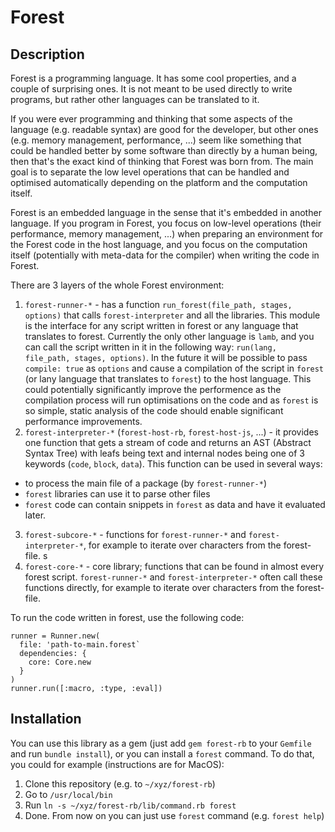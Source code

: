 # Forest

## Description

Forest is a programming language. It has some cool properties, and a couple of surprising ones. It is not meant to be used directly to write programs, but rather other languages can be translated to it.

If you were ever programming and thinking that some aspects of the language (e.g. readable syntax) are good for the developer, but other ones (e.g. memory management, performance, ...) seem like something that could be handled better by some software than directly by a human being, then that's the exact kind of thinking that Forest was born from. The main goal is to separate the low level operations that can be handled and optimised automatically depending on the platform and the computation itself.

Forest is an embedded language in the sense that it's embedded in another language. If you program in Forest, you focus on low-level operations (their performance, memory management, ...) when preparing an environment for the Forest code in the host language, and you focus on the computation itself (potentially with meta-data for the compiler) when writing the code in Forest.

There are 3 layers of the whole Forest environment:
1. `forest-runner-*` - has a function `run_forest(file_path, stages, options)` that calls `forest-interpreter` and all the libraries. This module is the interface for any script written in forest or any language that translates to forest. Currently the only other language is `lamb`, and you can call the script written in it in the following way: `run(lang, file_path, stages, options)`. In the future it will be possible to pass `compile: true` as `options` and cause a compilation of the script in `forest` (or lany language that translates to `forest`) to the host language. This could potentially significantly improve the performence as the compilation process will run optimisations on the code and as `forest` is so simple, static analysis of the code should enable significant performance improvements.
2. `forest-interpreter-*` (`forest-host-rb`, `forest-host-js`, ...) - it provides one function that gets a stream of code and returns an AST (Abstract Syntax Tree) with leafs being text and internal nodes being one of 3 keywords (`code`, `block`, `data`). This function can be used in several ways:
- to process the main file of a package (by `forest-runner-*`)
- `forest` libraries can use it to parse other files
- `forest` code can contain snippets in `forest` as data and have it evaluated later.
3. `forest-subcore-*` - functions for `forest-runner-*` and `forest-interpreter-*`, for example to iterate over characters from the forest-file. s
4. `forest-core-*` - core library; functions that can be found in almost every forest script. `forest-runner-*` and `forest-interpreter-*` often call these functions directly, for example to iterate over characters from the forest-file.

To run the code written in forest, use the following code:
```
runner = Runner.new(
  file: 'path-to-main.forest`
  dependencies: {
    core: Core.new
  }
)
runner.run([:macro, :type, :eval])
```

## Installation

You can use this library as a gem (just add `gem forest-rb` to your `Gemfile` and run `bundle install`), or you can install a `forest` command. To do that, you could for example (instructions are for MacOS):
1. Clone this repository (e.g. to `~/xyz/forest-rb`)
2. Go to `/usr/local/bin`
3. Run `ln -s ~/xyz/forest-rb/lib/command.rb forest`
4. Done. From now on you can just use `forest` command (e.g. `forest help`)
